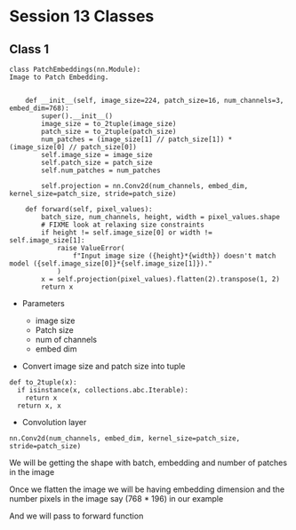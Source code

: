 # Session 13 Classes

## Class 1

```
class PatchEmbeddings(nn.Module):
Image to Patch Embedding.


    def __init__(self, image_size=224, patch_size=16, num_channels=3, embed_dim=768):
        super().__init__()
        image_size = to_2tuple(image_size)
        patch_size = to_2tuple(patch_size)
        num_patches = (image_size[1] // patch_size[1]) * (image_size[0] // patch_size[0])
        self.image_size = image_size
        self.patch_size = patch_size
        self.num_patches = num_patches

        self.projection = nn.Conv2d(num_channels, embed_dim, kernel_size=patch_size, stride=patch_size)

    def forward(self, pixel_values):
        batch_size, num_channels, height, width = pixel_values.shape
        # FIXME look at relaxing size constraints
        if height != self.image_size[0] or width != self.image_size[1]:
            raise ValueError(
                f"Input image size ({height}*{width}) doesn't match model ({self.image_size[0]}*{self.image_size[1]})."
            )
        x = self.projection(pixel_values).flatten(2).transpose(1, 2)
        return x

```

- Parameters

  - image size
  - Patch size
  - num of channels
  - embed dim

- Convert image size and patch size into tuple

```
def to_2tuple(x):
  if isinstance(x, collections.abc.Iterable):
    return x
  return x, x
```

- Convolution layer

```
nn.Conv2d(num_channels, embed_dim, kernel_size=patch_size, stride=patch_size)

```

We will be getting the shape with batch, embedding and number of patches in the image

Once we flatten the image we will be having embedding dimension and the number pixels in the image say (768 \* 196) in our example

And we will pass to forward function
